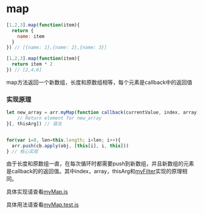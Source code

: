 # map

```javascript
[1,2,3].map(function(item){
  return {
    name: item
  }
}) // [{name: 1},{name: 2},{name: 3}]

[1,2,3].map(function(item){
  return item * 2
}) // [2,4,6]
```

map方法返回一个新数组，长度和原数组相等，每个元素是callback中的返回值

### 实现原理

```javascript
let new_array = arr.myMap(function callback(currentValue, index, array) { 
    // Return element for new_array 
}[, thisArg]) // 语法


for(var i=0, len=this.length; i<len; i++){
  arr.push(cb.apply(obj, [this[i], i, this]))
} // 核心实现
```

由于长度和原数组一直，在每次循环时都需要push到新数组，并且新数组的元素是callback的的返回值。其中index，array，thisArg和[myFilter](../filter/README.md)实现的原理相同。

具体实现请查看[myMap.js](./myMap.js)

具体用法请查看[myMap.test.js](./myMap.test.js)